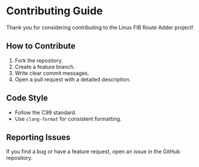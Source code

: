 # Contributing Guide

Thank you for considering contributing to the Linux FIB Route Adder project!

## How to Contribute
1. Fork the repository.
2. Create a feature branch.
3. Write clear commit messages.
4. Open a pull request with a detailed description.

## Code Style
- Follow the C99 standard.
- Use `clang-format` for consistent formatting.

## Reporting Issues
If you find a bug or have a feature request, open an issue in the GitHub repository.